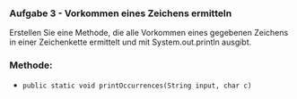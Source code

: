 
### Aufgabe 3 - Vorkommen eines Zeichens ermitteln


Erstellen Sie eine Methode, die alle Vorkommen eines gegebenen Zeichens in einer
Zeichenkette ermittelt und mit System.out.println ausgibt.

### Methode:
- `public static void printOccurrences(String input, char c)`
